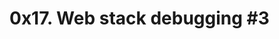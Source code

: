 # 0x17. Web stack debugging #3



<p><img src="https://s3.amazonaws.com/intranet-projects-files/holbertonschool-sysadmin_devops/293/d42WuBh.png" alt="" loading="lazy" style=""></p>
